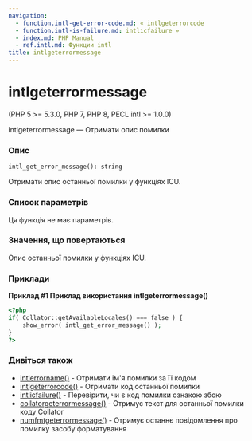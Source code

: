 ```yaml
---
navigation:
  - function.intl-get-error-code.md: « intlgeterrorcode
  - function.intl-is-failure.md: intlісfailure »
  - index.md: PHP Manual
  - ref.intl.md: Функции intl
title: intlgeterrormessage
---
```

# intlgeterrormessage

(PHP 5 >= 5.3.0, PHP 7, PHP 8, PECL intl >= 1.0.0)

intlgeterrormessage — Отримати опис помилки

### Опис

```methodsynopsis
intl_get_error_message(): string
```

Отримати опис останньої помилки у функціях ICU.

### Список параметрів

Ця функція не має параметрів.

### Значення, що повертаються

Опис останньої помилки у функціях ICU.

### Приклади

**Приклад #1 Приклад використання **intlgeterrormessage()****

```php
<?php
if( Collator::getAvailableLocales() === false ) {
    show_error( intl_get_error_message() );
}
?>
```

### Дивіться також

-   [intlerrorname()](function.intl-error-name.md) - Отримати ім'я помилки за її кодом
-   [intlgeterrorcode()](function.intl-get-error-code.md) - Отримати код останньої помилки
-   [intlісfailure()](function.intl-is-failure.md) - Перевірити, чи є код помилки ознакою збою
-   [collatorgeterrormessage()](collator.geterrormessage.md) - Отримує текст для останньої помилки коду Collator
-   [numfmtgeterrormessage()](numberformatter.geterrormessage.md) - Отримує останнє повідомлення про помилку засобу форматування
